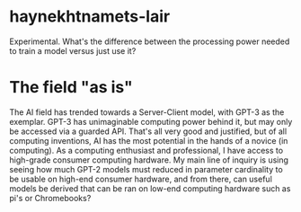 # haynekhtnamets-lair
Experimental. What's the difference between the processing power needed to train a model versus just use it?


# The field "as is"

The AI field has trended towards a Server-Client model, with GPT-3 as the exemplar. GPT-3 has unimaginable 
computing power behind it, but may only be accessed via a guarded API. That's all very good and justified, 
but of all computing inventions, AI has the most potential in the hands of a novice (in computing). As a
computing enthusiast and professional, I have access to high-grade consumer computing hardware. My main line
of inquiry is using seeing how much GPT-2 models must reduced in parameter cardinality to be usable on 
high-end consumer hardware, and from there, can useful models be derived that can be ran on low-end computing
hardware such as pi's or Chromebooks?
